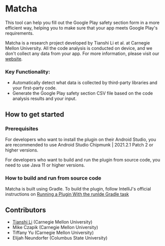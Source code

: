 # Matcha

<!-- Plugin description -->
This tool can help you fill out the Google Play safety section form in a more efficient way, helping you to make sure that your app meets Google Play's requirements.

Matcha is a research project developed by Tianshi Li et al. at Carnegie Mellon University. All the code analysis is conducted on device, and we don't collect any data from your app. For more information, please visit our [website](https://matcha-ide.github.io).

### Key Functionality:
- Automatically detect what data is collected by third-party libraries and your first-party code.
- Generate the Google Play safety section CSV file based on the code analysis results and your input.

<!-- Plugin description end -->

How to get started
------------------

### Prerequisites
For developers who want to install the plugin on their Android Studio, you are recommended to use Android Studio Chipmunk | 2021.2.1 Patch 2 or higher versions.

For developers who want to build and run the plugin from source code, you need to use Java 11 or higher versions.

### How to build and run from source code
Matcha is built using Gradle. To build the plugin, follow IntelliJ's official instructions on [Running a Plugin With the runIde Gradle task﻿](https://plugins.jetbrains.com/docs/intellij/creating-plugin-project.html#running-a-plugin-with-the-runide-gradle-task)

Contributors
------------
* [Tianshi Li](http://tianshili.me) (Carnegie Mellon University)
* Mike Czapik (Carnegie Mellon University)
* Tiffany Yu (Carnegie Mellon University)
* Elijah Neundorfer (Columbus State University)
